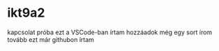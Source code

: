 # ikt9a2
kapcsolat próba
ezt a VSCode-ban írtam
hozzáadok még egy sort
írom tovább
ezt már githubon írtam
